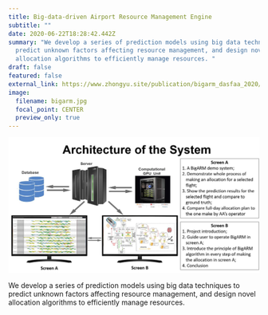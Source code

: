 ```yaml
---
title: Big-data-driven Airport Resource Management Engine
subtitle: ""
date: 2020-06-22T18:28:42.442Z
summary: "We develop a series of prediction models using big data techniques to
  predict unknown factors affecting resource management, and design novel
  allocation algorithms to efficiently manage resources. "
draft: false
featured: false
external_link: https://www.zhongyu.site/publication/bigarm_dasfaa_2020/
image:
  filename: bigarm.jpg
  focal_point: CENTER
  preview_only: true
---
```

![](featured.jpg)

We develop a series of prediction models using big data techniques to predict unknown factors affecting resource management, and design novel allocation algorithms to efficiently manage resources.
